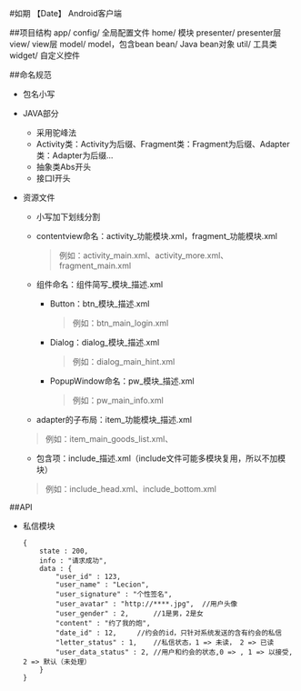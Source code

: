 #如期 【Date】   Android客户端

##项目结构
	app/
		config/					全局配置文件
		home/					模块
			presenter/			presenter层
			view/				view层
		model/					model，包含bean
			bean/				Java bean对象
		util/					工具类
		widget/					自定义控件
	
##命名规范
*	包名小写
*	JAVA部分
	*	采用驼峰法
	*	Activity类：Activity为后缀、Fragment类：Fragment为后缀、Adapter类：Adapter为后缀...
	*	抽象类Abs开头
	*	接口I开头

*	资源文件
	*	小写加下划线分割
	*	contentview命名：activity_功能模块.xml，fragment_功能模块.xml
	
        >例如：activity_main.xml、activity_more.xml、fragment_main.xml
    *	组件命名：组件简写\_模块\_描述.xml
    	*	Button：btn\_模块\_描述.xml
    	
    		>例如：btn\_main\_login.xml
		*	Dialog：dialog\_模块\_描述.xml
		
       		>例如：dialog\_main\_hint.xml       
		*	PopupWindow命名：pw\_模块\_描述.xml
			
       		>例如：pw\_main\_info.xml
    *	adapter的子布局：item\_功能模块\_描述.xml
    
       >例如：item_main_goods_list.xml、
	*	包含项：include_描述.xml（include文件可能多模块复用，所以不加模块）
	
       >例如：include_head.xml、include_bottom.xml

	
##API
*   私信模块

        {
            state : 200,
            info : "请求成功",
            data : {
                "user_id" : 123,
                "user_name" : "Lecion",
                "user_signature" : "个性签名",
                "user_avatar" : "http://****.jpg",	//用户头像
                "user_gender" : 2, 		//1是男，2是女
                "content" : "约了我的炮",
                "date_id" : 12,		//约会的id，只针对系统发送的含有约会的私信
                "letter_status" : 1,	//私信状态，1 => 未读， 2 => 已读
                "user_data_status" : 2,	//用户和约会的状态,0 => , 1 => 以接受, 2 => 默认（未处理）
            }
        }